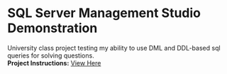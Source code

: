 # SQL Server Management Studio Demonstration
University class project testing my ability to use DML and DDL-based sql queries for solving questions. <br>
**Project Instructions:** [View Here](https://github.com/sebastian-huynh/mssql-queries/blob/15b41114639fee960851aecd5ce274557936fd5e/CIS3050-Project2_Fall_2023.pdf) <br>
